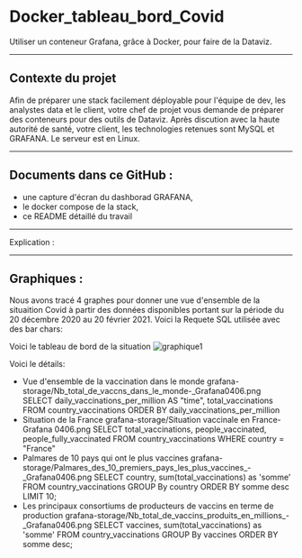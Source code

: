 # Docker_tableau_bord_Covid
Utiliser un conteneur Grafana, grâce à Docker, pour faire de la Dataviz.

**************************************************************************************************************
## Contexte du projet
Afin de préparer une stack facilement déployable pour l'équipe de dev, les analystes data et le client, votre chef de projet vous demande de préparer des conteneurs pour des outils de Dataviz. Après discution avec la haute autorité de santé, votre client, les technologies retenues sont MySQL et GRAFANA. Le serveur est en Linux.


**************************************************************************************************************
## Documents dans ce GitHub :
- une capture d'écran du dashborad GRAFANA,
- le docker compose de la stack,
- ce README détaillé du travail


**************************************************************************************************************
Explication :






**************************************************************************************************************
## Graphiques :
Nous avons tracé 4 graphes pour donner une vue d'ensemble de la situaition Covid à partir des données disponibles portant sur la période du 20 décembre 2020 au 20 février 2021.  Voici la Requete SQL utilisée avec des bar chars:

Voici le tableau de bord de la situation
      ![graphique1](https://github.com/MainaLD/Docker_tableau_bord_Covid/blob/main/grafana01.JPG)

Voici le détails:
- Vue d'ensemble de la vaccination dans le monde
grafana-storage/Nb_total_de_vaccns_dans_le_monde-_Grafana0406.png
     SELECT daily_vaccinations_per_million AS "time", total_vaccinations
      FROM country_vaccinations
      ORDER BY daily_vaccinations_per_million
- Situation de la France
grafana-storage/Situation vaccinale en France- Grafana 0406.png
      SELECT total_vaccinations, people_vaccinated, people_fully_vaccinated
      FROM country_vaccinations
      WHERE country = "France"
 - Palmares de 10 pays qui ont le plus vaccines
grafana-storage/Palmares_des_10_premiers_pays_les_plus_vaccines_-_Grafana0406.png
      SELECT country, sum(total_vaccinations) as 'somme'
      FROM country_vaccinations
      GROUP By country
      ORDER BY somme desc
      LIMIT 10; 
 - Les principaux consortiums de producteurs de vaccins en terme de production
 grafana-storage/Nb_total_de_vaccins_produits_en_millions_-_Grafana0406.png
      SELECT vaccines, sum(total_vaccinations) as 'somme'
      FROM country_vaccinations
      GROUP By vaccines
      ORDER BY somme desc;








